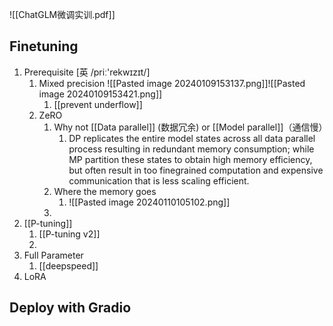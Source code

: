 ![[ChatGLM微调实训.pdf]]
## Finetuning
1. Prerequisite [英 /priː'rekwɪzɪt/]
	1. Mixed precision ![[Pasted image 20240109153137.png]]![[Pasted image 20240109153421.png]]
		1. [[prevent underflow]]
	2. ZeRO
		1. Why not [[Data parallel]] (数据冗余) or [[Model parallel]]（通信慢）
			1. DP replicates the entire model states across all data parallel process resulting in redundant memory consumption; while MP partition these states to obtain high memory efficiency, but often result in too finegrained computation and expensive communication that is less scaling efficient.
		2. Where the memory goes
			1. ![[Pasted image 20240110105102.png]]
		3. 
2. [[P-tuning]]
	1. [[P-tuning v2]]
	2.  
3. Full Parameter
	1. [[deepspeed]]
4. LoRA
## Deploy with Gradio